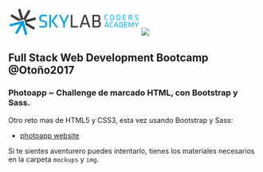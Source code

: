 [![Skylab](https://github.com/Iggy-Codes/logo-images/blob/master/logos/skylab-56.png)](http://www.skylabcoders.com/)
<a href="https://www.w3.org/"><img src="https://github.com/MarioTerron/logo-images/blob/master/logos/html5-css3-js.png" height= "56px"></a>

## Full Stack Web Development Bootcamp @Otoño2017

### Photoapp ~ Challenge de marcado HTML, con Bootstrap y Sass.

Otro reto mas de  HTML5 y CSS3, esta vez usando Bootstrap y Sass:

 + [photoapp website](https://mtzfactory.github.io/photoapp-bootstrap-sass/)

Si te sientes aventurero puedes intentarlo, tienes los materiales necesarios en la carpeta ```mockups``` y ```img```.
